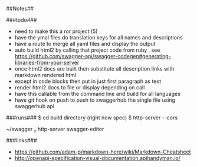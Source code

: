 ##Notes##

###todo###
* need to make this a ror project (5)
* have the ymal files do translation keys for all names and descriptions
* have a route to merge all yaml files and display the output
*  auto build html2 by calling that project code from ruby , see https://github.com/swagger-api/swagger-codegen#generating-libraries-from-your-server
* once html2 docs are built then substitute all description links with markdown rendered html
* except in code blocks then put in just first paragraph as text
* render html2 docs to file or display depending on call
* have this callable from the command line and build for all languages
* have git hook on push to push to swaggerhub the single file using swaggerhub api

###runs###
$ cd build directory (right now spec)
$ http-server --cors

 ~/swagger  http-server swagger-editor

 ###links###
 * https://github.com/adam-p/markdown-here/wiki/Markdown-Cheatsheet
 * http://openapi-specification-visual-documentation.apihandyman.io/


